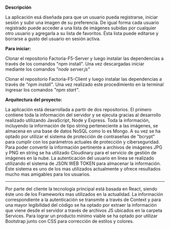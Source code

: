 **Descripción**

La aplicación esá diseñada para que un usuario pueda registrarse, iniciar sesión y subir una imagen de su preferencia. De igual forma cada usuario registrado puede acceder a una lista de imágenes subidas por cualquier otro usuario y agregarla a su lista de favoritos. Ésta lista puede editarse y borrarse a gusto del usuario en sesión activa.

**Para iniciar:**

Clonar el repositorio Factoria-F5-Server y luego instalar las dependencias a través de los comandos "npm install". Una vez descargadas iniciar mediante los comandos *"node server.js"*

Clonar el repositorio Factoria-F5-Client y luego instalar las dependencias a través de *"npm install"*. Una vez realizado este procedimiento en la terminal ingresar los comandos *"npm start"*.

**Arquitectura del proyecto:**

La aplicación está desarrollada a partir de dos repositorios. El primero contiene toda la información del servidor y se ejecuta gracias al desarrollo realizado utilizando JavaScript, Node y Express. Toda la información, incluyendo la información de tipo string perteneciente a las imágenes, se almacena en una base de datos NoSQL como lo es Mongo. A su vez se ha optado por utilizar el sistema de protección de contraseñas de "bcrypt" para cumplir con los parámetros actuales de protección y ciberseguridad. Para poder convertir la información pertinente a archivos de imágenes JPG y PNG en string se ha utilizado Cloudinary para el servicio de gestión de imágenes en la nube. 
La autenticación del usuario en línea se realizado utilizando el sistema de JSON WEB TOKEN para almacenar la información. Éste sistema es uno de los mas utilizados actualmente y ofrece resultados mucho mas amigables para los usuarios. 

---

Por parte del cliente la tecnología principal está basada en React, siendo éste uno de los Frameworks mas utilizados en la actualidad. La información correspondiente a la autenticación se transmite a través de Context y para una mayor legibilidad del código se ha optado por extraer la información que viene desde el servidor a través de archivos JS ubicados en la carpeta Services. 
Para lograr un producto mínimo viable se ha optado por utilizar Bootstrap junto con CSS para corrección de estilos y colores. 
